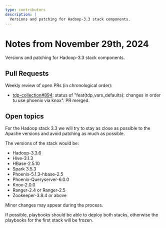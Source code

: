```yaml
---
type: contributors
description: |
  Versions and patching for Hadoop-3.3 stack components.
---
```


# Notes from November 29th, 2024

Versions and patching for Hadoop-3.3 stack components.

## Pull Requests

Weekly review of open PRs (in chronological order):

- [tdp-collection#894](https://github.com/TOSIT-IO/tdp-collection/pull/894): status of "feat(tdp_vars_defaults): changes in order tu use phoenix via knox". PR merged.

## Open topics

For the Hadoop stack 3.3 we will try to stay as close as possible to the Apache versions and avoid patching as much as possible.

The versions of the stack would be:

- Hadoop-3.3.6
- Hive-3.1.3
- HBase-2.5.10
- Spark 3.5.3
- Phoenix-5.1.3-hbase-2.5
- Phoenix-Queryserver-6.0.0
- Knox-2.0.0
- Ranger-2.4 or Ranger-2.5
- Zookeeper-3.8.4 or above

Minor changes may appear during the process.

If possible, playbooks should be able to deploy both stacks, otherwise the playbooks for the first stack will be frozen.
